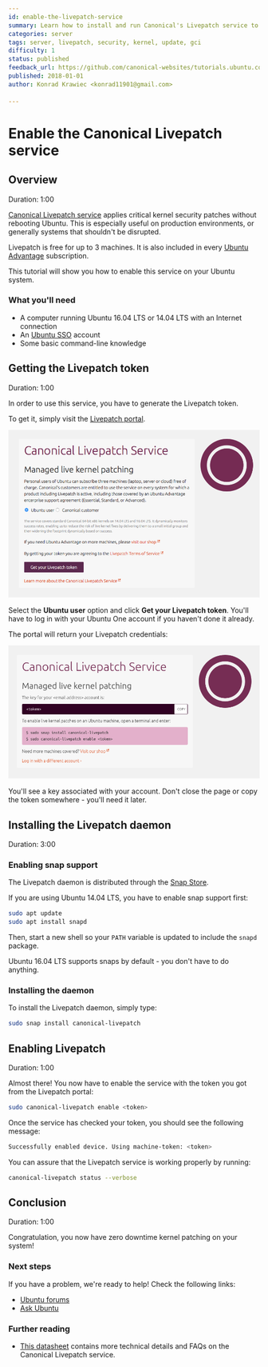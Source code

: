 ```yaml
---
id: enable-the-livepatch-service
summary: Learn how to install and run Canonical's Livepatch service to get critical kernel patches without rebooting.
categories: server
tags: server, livepatch, security, kernel, update, gci
difficulty: 1
status: published
feedback_url: https://github.com/canonical-websites/tutorials.ubuntu.com/issues
published: 2018-01-01
author: Konrad Krawiec <konrad11901@gmail.com>

---
```


# Enable the Canonical Livepatch service

## Overview
Duration: 1:00

[Canonical Livepatch service](https://www.ubuntu.com/server/livepatch) applies critical kernel security patches without rebooting Ubuntu. This is especially useful on production environments, or generally systems that shouldn't be disrupted.

Livepatch is free for up to 3 machines. It is also included in every [Ubuntu Advantage](https://buy.ubuntu.com) subscription.

This tutorial will show you how to enable this service on your Ubuntu system.

### What you'll need

- A computer running Ubuntu 16.04 LTS or 14.04 LTS with an Internet connection
- An [Ubuntu SSO](https://login.ubuntu.com) account
- Some basic command-line knowledge

## Getting the Livepatch token
Duration: 1:00

In order to use this service, you have to generate the Livepatch token.

To get it, simply visit the [Livepatch portal](https://auth.livepatch.canonical.com/).

![IMAGE](./images/livepatch-portal.png)

Select the **Ubuntu user** option and click **Get your Livepatch token**. You'll have to log in with your Ubuntu One account if you haven't done it already.

The portal will return your Livepatch credentials:

![IMAGE](./images/livepatch-token.png)

You'll see a key associated with your account. Don't close the page or copy the token somewhere - you'll need it later.

## Installing the Livepatch daemon
Duration: 3:00

### Enabling snap support

The Livepatch daemon is distributed through the [Snap Store](https://snapcraft.io/discover).

If you are using Ubuntu 14.04 LTS, you have to enable snap support first:

```bash
sudo apt update
sudo apt install snapd
```

Then, start a new shell so your `PATH` variable is updated to include the `snapd` package.

Ubuntu 16.04 LTS supports snaps by default - you don't have to do anything.

### Installing the daemon

To install the Livepatch daemon, simply type:

```bash
sudo snap install canonical-livepatch
```

## Enabling Livepatch
Duration: 1:00

Almost there! You now have to enable the service with the token you got from the Livepatch portal:

```bash
sudo canonical-livepatch enable <token>
```

Once the service has checked your token, you should see the following message:

```bash
Successfully enabled device. Using machine-token: <token>
```

You can assure that the Livepatch service is working properly by running:

```bash
canonical-livepatch status --verbose
```

## Conclusion
Duration: 1:00

Congratulation, you now have zero downtime kernel patching on your system!

### Next steps

If you have a problem, we're ready to help! Check the following links:

* [Ubuntu forums](https://community.ubuntu.com)
* [Ask Ubuntu](https://askubuntu.com/)

### Further reading

* [This datasheet](https://assets.ubuntu.com/v1/ac3aa269-DS_Canonical_Livepatch_Service_screen-AW_08.17.pdf) contains more technical details and FAQs on the Canonical Livepatch service.
